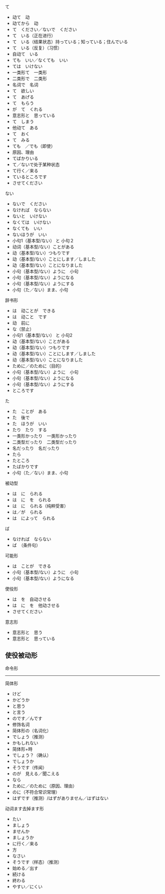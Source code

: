 て
- 动て　动
- 动てから　动
- て　ください／ないで　ください
- て　いる（正在进行）
- て　いる（结果状态）持っている；知っている；住んでいる
- て　いる（反复）（习惯）
- 自动て　いる
- ても　いい／なくても　いい
- ては　いけない
- 一类形て　一类形
- 二类形で　二类形
- 名词で　名词
- て　欲しい
- て　あげる
- て　もらう
- が　て　くれる
- 意志形と　思っている
- て　しまう
- 他动て　ある
- て　おく
- て　みる
- ても　／でも（即使）
- 原因、理由
- てばかりいる
- て／ないで处于某种状态
- て行く／来る
- ているところです
- させてください

ない
- ないで　ください
- なければ　ならない
- ないと　いけない
- なくては　いけない
- なくても　いい
- ないほうが　いい
- 小句1（基本型/ない） と 小句２
- 动词（基本型/ない）ことがある
- 动（基本型/ない）つもりです
- 动（基本型/ない）ことにします／しました
- 动（基本型/ない）ことになりました
- 小句（基本型/ない）ように　小句
- 小句（基本型/ない）ようになる
- 小句（基本型/ない）ようにする
- 小句（た／ない）まま、小句

辞书形
- は　动ことが　できる
- は　动こと　です
- 动　前に
- な（禁止）
- 小句1（基本型/ない） と 小句2
- 动（基本型/ない）ことがある
- 动（基本型/ない）つもりです
- 动（基本型/ない）ことにします／しました
- 动（基本型/ない）ことになりました
- ために／のために（目的）
- 小句（基本型/ない）ように　小句
- 小句（基本型/ない）ようになる
- 小句（基本型/ない）ようにする
- ところです

た
- た　ことが　ある
- た　後で
- た　ほうが　いい
- たり　たり　する
- 一类形かったり　一类形かったり
- 二类型だったり　二类型だったり
- 名だったり　名だったり
- たら
- たところ
- たばかりです
- 小句（た／ない）まま、小句

被动型
- は　に　られる
- は　に　を　られる
- は　に　られる（纯粹受害）
- は／が　られる
- は　によって　られる


ば
- なければ　ならない
- ば　（条件句）

可能形
- は　ことが　できる
- 小句（基本型/ない）ように　小句
- 小句（基本型/ない）ようになる

使役形
- は　を　自动させる
- は　に　を　他动させる
- させてください

意志形
-  意志形と　思う
- 意志形と　思っている

使役被动形
- 

命令形

---


简体形
- けど
- かどうか
- と思う
- と言う
- のです／んです
- 修饰名词
- 简体形の（名词化）
- でしょう（推测）
- かもしれない
- 简体形+時
- でしょう？（确认）
- でしょうか
- そうです（传闻）
- のが　見える／聞こえる
- なら
- ために／のために（原因、理由）
- のに（不符合常识常理）
- はずです（推测）/はずがありません／はずはない

动词ます去掉ます形
- たい
- ましょう
- ませんか
- ましょうか
- に行く／来る
- 方
- なさい
- そうです（样态）（推测）
- 始める／出す
- 続ける
- 終わる
- やすい／にくい